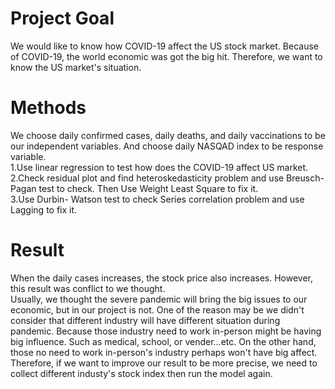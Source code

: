 # Project Goal
We would like to know how COVID-19 affect the US stock market. Because of COVID-19, the world economic was got the big hit. Therefore, we want to know the US market's situation.

# Methods
We choose daily confirmed cases, daily deaths, and daily vaccinations to be our independent variables. And choose daily NASQAD index to be response variable.  
1.Use linear regression to test how does the COVID-19 affect US market.  
2.Check residual plot and find heteroskedasticity problem and use Breusch-Pagan test to check. Then Use Weight Least Square to fix it.  
3.Use Durbin- Watson test to check Series correlation problem and use Lagging to fix it.  

# Result
When the daily cases increases, the stock price also increases. However, this result was conflict to we thought.  
Usually, we thought the severe pandemic will bring the big issues to our economic, but in our project is not. One of the reason may be we didn't consider that different industry
will have different situation during pandemic. Because those industry need to work in-person might be having big influence. Such as medical, school, or vender...etc.
On the other hand, those no need to work in-person's industry perhaps won't have big affect. Therefore, if we want to improve our result to be more precise, we need to collect
different industy's stock index then run the model again.

